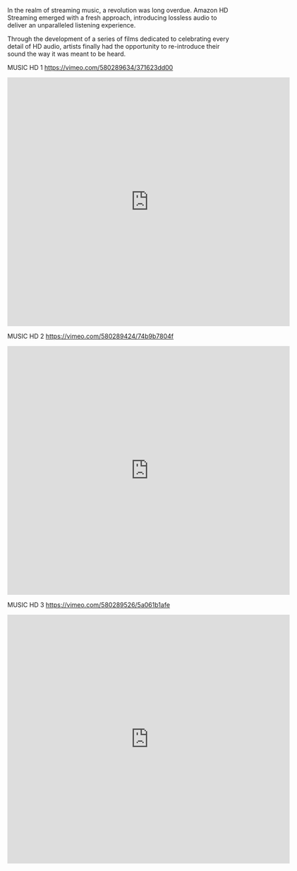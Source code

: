 In the realm of streaming music, a revolution was long overdue. Amazon HD Streaming emerged with a fresh approach, introducing lossless audio to deliver an unparalleled listening experience.  
  
Through the development of a series of films dedicated to celebrating every detail of HD audio, artists finally had the opportunity to re-introduce their sound the way it was meant to be heard.

MUSIC HD 1
https://vimeo.com/580289634/371623dd00

<iframe src="https://player.vimeo.com/video/580289634?h=371623dd00" width="640" height="564" frameborder="0" allow="autoplay; fullscreen" allowfullscreen></iframe>

MUSIC HD 2
https://vimeo.com/580289424/74b9b7804f

<iframe src="https://player.vimeo.com/video/580289424?h=74b9b7804f" width="640" height="564" frameborder="0" allow="autoplay; fullscreen" allowfullscreen></iframe>

MUSIC HD 3
https://vimeo.com/580289526/5a061b1afe

<iframe src="https://player.vimeo.com/video/580289526?h=5a061b1afe" width="640" height="564" frameborder="0" allow="autoplay; fullscreen" allowfullscreen></iframe>
